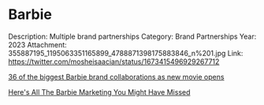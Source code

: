 # Barbie

Description: Multiple brand partnerships
Category: Brand Partnerships
Year: 2023
Attachment: 355887195_1195063351165899_4788871398175883846_n%201.jpg
Link: https://twitter.com/mosheisaacian/status/1673415496929267712

[36 of the biggest Barbie brand collaborations as new movie opens](https://www.indy100.com/lifestyle/barbie-new-movie-big-brand-collaborations-2662321024)

[Here's All The Barbie Marketing You Might Have Missed](https://notion.online/the-barbie-marketing-you-might-have-missed/)
